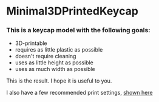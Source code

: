 # Minimal3DPrintedKeycap

### This is a keycap model with the following goals:
- 3D-printable
- requires as little plastic as possible
- doesn't require cleaning 
- uses as little height as possible
- uses as much width as possible

This is the result. I hope it is useful to you. 

I also have a few recommended print settings, [shown here](recommendedsettings/recommendedsettings.md)
